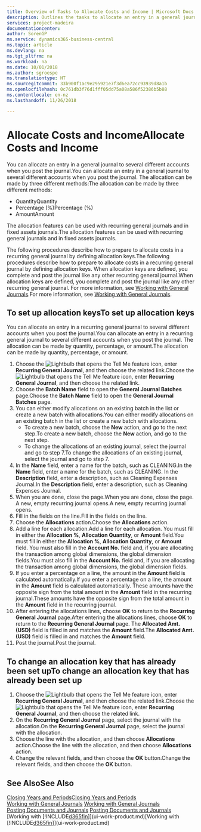 ```yaml
---
title: Overview of Tasks to Allocate Costs and Income | Microsoft Docs
description: Outlines the tasks to allocate an entry in a general journal to several different accounts when you post the journal.
services: project-madeira
documentationcenter: 
author: SorenGP
ms.service: dynamics365-business-central
ms.topic: article
ms.devlang: na
ms.tgt_pltfrm: na
ms.workload: na
ms.date: 10/01/2018
ms.author: sgroespe
ms.translationtype: HT
ms.sourcegitcommit: 33b900f1ac9e295921e7f3d6ea72cc93939d8a1b
ms.openlocfilehash: 0c761db3f76d1fff05dd75a08a586f52386b5b88
ms.contentlocale: en-nz
ms.lasthandoff: 11/26/2018

---
```

# <a name="allocate-costs-and-income"></a><span data-ttu-id="1b32c-103">Allocate Costs and Income</span><span class="sxs-lookup"><span data-stu-id="1b32c-103">Allocate Costs and Income</span></span>
<span data-ttu-id="1b32c-104">You can allocate an entry in a general journal to several different accounts when you post the journal.</span><span class="sxs-lookup"><span data-stu-id="1b32c-104">You can allocate an entry in a general journal to several different accounts when you post the journal.</span></span> <span data-ttu-id="1b32c-105">The allocation can be made by three different methods:</span><span class="sxs-lookup"><span data-stu-id="1b32c-105">The allocation can be made by three different methods:</span></span>

* <span data-ttu-id="1b32c-106">Quantity</span><span class="sxs-lookup"><span data-stu-id="1b32c-106">Quantity</span></span>
* <span data-ttu-id="1b32c-107">Percentage (%)</span><span class="sxs-lookup"><span data-stu-id="1b32c-107">Percentage (%)</span></span>
* <span data-ttu-id="1b32c-108">Amount</span><span class="sxs-lookup"><span data-stu-id="1b32c-108">Amount</span></span>

<span data-ttu-id="1b32c-109">The allocation features can be used with recurring general journals and in fixed assets journals.</span><span class="sxs-lookup"><span data-stu-id="1b32c-109">The allocation features can be used with recurring general journals and in fixed assets journals.</span></span>
<!--You can also distribute the cost or revenue of a line to an intercompany partner when you post a sales or purchase document. When you post the document, a line will be posted in your general journal, and a corresponding line will be created in the intercompany outbox.-->

<span data-ttu-id="1b32c-110">The following procedures describe how to prepare to allocate costs in a recurring general journal by defining allocation keys.</span><span class="sxs-lookup"><span data-stu-id="1b32c-110">The following procedures describe how to prepare to allocate costs in a recurring general journal by defining allocation keys.</span></span> <span data-ttu-id="1b32c-111">When allocation keys are defined, you complete and post the journal like any other recurring general journal.</span><span class="sxs-lookup"><span data-stu-id="1b32c-111">When allocation keys are defined, you complete and post the journal like any other recurring general journal.</span></span> <span data-ttu-id="1b32c-112">For more information, see [Working with General Journals](ui-work-general-journals.md).</span><span class="sxs-lookup"><span data-stu-id="1b32c-112">For more information, see [Working with General Journals](ui-work-general-journals.md).</span></span>

## <a name="to-set-up-allocation-keys"></a><span data-ttu-id="1b32c-113">To set up allocation keys</span><span class="sxs-lookup"><span data-stu-id="1b32c-113">To set up allocation keys</span></span>
<span data-ttu-id="1b32c-114">You can allocate an entry in a recurring general journal to several different accounts when you post the journal.</span><span class="sxs-lookup"><span data-stu-id="1b32c-114">You can allocate an entry in a recurring general journal to several different accounts when you post the journal.</span></span> <span data-ttu-id="1b32c-115">The allocation can be made by quantity, percentage, or amount.</span><span class="sxs-lookup"><span data-stu-id="1b32c-115">The allocation can be made by quantity, percentage, or amount.</span></span>
1. <span data-ttu-id="1b32c-116">Choose the ![Lightbulb that opens the Tell Me feature](media/ui-search/search_small.png "Tell me what you want to do") icon, enter **Recurring General Journal**, and then choose the related link.</span><span class="sxs-lookup"><span data-stu-id="1b32c-116">Choose the ![Lightbulb that opens the Tell Me feature](media/ui-search/search_small.png "Tell me what you want to do") icon, enter **Recurring General Journal**, and then choose the related link.</span></span>
2. <span data-ttu-id="1b32c-117">Choose the **Batch Name** field to open the **General Journal Batches** page.</span><span class="sxs-lookup"><span data-stu-id="1b32c-117">Choose the **Batch Name** field to open the **General Journal Batches** page.</span></span>
3. <span data-ttu-id="1b32c-118">You can either modify allocations on an existing batch in the list or create a new batch with allocations.</span><span class="sxs-lookup"><span data-stu-id="1b32c-118">You can either modify allocations on an existing batch in the list or create a new batch with allocations.</span></span>
   * <span data-ttu-id="1b32c-119">To create a new batch, choose the **New** action, and go to the next step.</span><span class="sxs-lookup"><span data-stu-id="1b32c-119">To create a new batch, choose the **New** action, and go to the next step.</span></span>
   * <span data-ttu-id="1b32c-120">To change the allocations of an existing journal, select the journal and go to step 7.</span><span class="sxs-lookup"><span data-stu-id="1b32c-120">To change the allocations of an existing journal, select the journal and go to step 7.</span></span>    
4. <span data-ttu-id="1b32c-121">In the **Name** field, enter a name for the batch, such as CLEANING.</span><span class="sxs-lookup"><span data-stu-id="1b32c-121">In the **Name** field, enter a name for the batch, such as CLEANING.</span></span> <span data-ttu-id="1b32c-122">In the **Description** field, enter a description, such as Cleaning Expenses Journal.</span><span class="sxs-lookup"><span data-stu-id="1b32c-122">In the **Description** field, enter a description, such as Cleaning Expenses Journal.</span></span>
5. <span data-ttu-id="1b32c-123">When you are done, close the page.</span><span class="sxs-lookup"><span data-stu-id="1b32c-123">When you are done, close the page.</span></span> <span data-ttu-id="1b32c-124">A new, empty recurring journal opens.</span><span class="sxs-lookup"><span data-stu-id="1b32c-124">A new, empty recurring journal opens.</span></span>
6. <span data-ttu-id="1b32c-125">Fill in the fields on the line.</span><span class="sxs-lookup"><span data-stu-id="1b32c-125">Fill in the fields on the line.</span></span>
7. <span data-ttu-id="1b32c-126">Choose the **Allocations** action.</span><span class="sxs-lookup"><span data-stu-id="1b32c-126">Choose the **Allocations** action.</span></span>
8. <span data-ttu-id="1b32c-127">Add a line for each allocation.</span><span class="sxs-lookup"><span data-stu-id="1b32c-127">Add a line for each allocation.</span></span> <span data-ttu-id="1b32c-128">You must fill in either the **Allocation %**, **Allocation Quantity**, or **Amount** field.</span><span class="sxs-lookup"><span data-stu-id="1b32c-128">You must fill in either the **Allocation %**, **Allocation Quantity**, or **Amount** field.</span></span> <span data-ttu-id="1b32c-129">You must also fill in the **Account No.** field and, if you are allocating the transaction among global dimensions, the global dimension fields.</span><span class="sxs-lookup"><span data-stu-id="1b32c-129">You must also fill in the **Account No.** field and, if you are allocating the transaction among global dimensions, the global dimension fields.</span></span>
9. <span data-ttu-id="1b32c-130">If you enter a percentage on a line, the amount in the **Amount** field is calculated automatically.</span><span class="sxs-lookup"><span data-stu-id="1b32c-130">If you enter a percentage on a line, the amount in the **Amount** field is calculated automatically.</span></span> <span data-ttu-id="1b32c-131">These amounts have the opposite sign from the total amount in the **Amount** field in the recurring journal.</span><span class="sxs-lookup"><span data-stu-id="1b32c-131">These amounts have the opposite sign from the total amount in the **Amount** field in the recurring journal.</span></span>
10. <span data-ttu-id="1b32c-132">After entering the allocations lines, choose **OK** to return to the **Recurring General Journal** page.</span><span class="sxs-lookup"><span data-stu-id="1b32c-132">After entering the allocations lines, choose **OK** to return to the **Recurring General Journal** page.</span></span> <span data-ttu-id="1b32c-133">The **Allocated Amt. (USD)** field is filled in and matches the **Amount** field.</span><span class="sxs-lookup"><span data-stu-id="1b32c-133">The **Allocated Amt. (USD)** field is filled in and matches the **Amount** field.</span></span>
11. <span data-ttu-id="1b32c-134">Post the journal.</span><span class="sxs-lookup"><span data-stu-id="1b32c-134">Post the journal.</span></span>

## <a name="to-change-an-allocation-key-that-has-already-been-set-up"></a><span data-ttu-id="1b32c-135">To change an allocation key that has already been set up</span><span class="sxs-lookup"><span data-stu-id="1b32c-135">To change an allocation key that has already been set up</span></span>
1. <span data-ttu-id="1b32c-136">Choose the ![Lightbulb that opens the Tell Me feature](media/ui-search/search_small.png "Tell me what you want to do") icon, enter **Recurring General Journal**, and then choose the related link.</span><span class="sxs-lookup"><span data-stu-id="1b32c-136">Choose the ![Lightbulb that opens the Tell Me feature](media/ui-search/search_small.png "Tell me what you want to do") icon, enter **Recurring General Journal**, and then choose the related link.</span></span>
2. <span data-ttu-id="1b32c-137">On the **Recurring General Journal** page, select the journal with the allocation.</span><span class="sxs-lookup"><span data-stu-id="1b32c-137">On the **Recurring General Journal** page, select the journal with the allocation.</span></span>
3. <span data-ttu-id="1b32c-138">Choose the line with the allocation, and then choose **Allocations** action.</span><span class="sxs-lookup"><span data-stu-id="1b32c-138">Choose the line with the allocation, and then choose **Allocations** action.</span></span>
4. <span data-ttu-id="1b32c-139">Change the relevant fields, and then choose the **OK** button.</span><span class="sxs-lookup"><span data-stu-id="1b32c-139">Change the relevant fields, and then choose the **OK** button.</span></span>

## <a name="see-also"></a><span data-ttu-id="1b32c-140">See Also</span><span class="sxs-lookup"><span data-stu-id="1b32c-140">See Also</span></span>
[<span data-ttu-id="1b32c-141">Closing Years and Periods</span><span class="sxs-lookup"><span data-stu-id="1b32c-141">Closing Years and Periods</span></span>](year-close-years-periods.md)  
<span data-ttu-id="1b32c-142">[Working with General Journals](ui-work-general-journals.md)  </span><span class="sxs-lookup"><span data-stu-id="1b32c-142">[Working with General Journals](ui-work-general-journals.md)  </span></span>  
<span data-ttu-id="1b32c-143">[Posting Documents and Journals](ui-post-documents-journals.md)  </span><span class="sxs-lookup"><span data-stu-id="1b32c-143">[Posting Documents and Journals](ui-post-documents-journals.md)  </span></span>  
<span data-ttu-id="1b32c-144">[Working with [!INCLUDE[d365fin](includes/d365fin_md.md)]](ui-work-product.md)</span><span class="sxs-lookup"><span data-stu-id="1b32c-144">[Working with [!INCLUDE[d365fin](includes/d365fin_md.md)]](ui-work-product.md)</span></span>


